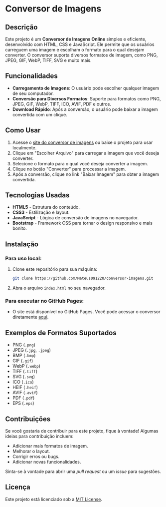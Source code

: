 # Conversor de Imagens

## Descrição

Este projeto é um **Conversor de Imagens Online** simples e eficiente, desenvolvido com HTML, CSS e JavaScript. Ele permite que os usuários carreguem uma imagem e escolham o formato para o qual desejam converter. O conversor suporta diversos formatos de imagem, como PNG, JPEG, GIF, WebP, TIFF, SVG e muito mais.

## Funcionalidades

- **Carregamento de Imagens**: O usuário pode escolher qualquer imagem de seu computador.
- **Conversão para Diversos Formatos**: Suporte para formatos como PNG, JPEG, GIF, WebP, TIFF, ICO, AVIF, PDF e outros.
- **Download Rápido**: Após a conversão, o usuário pode baixar a imagem convertida com um clique.

## Como Usar

1. Acesse o [site do conversor de imagens](https://mateus091220.github.io/conversor-imagens) ou baixe o projeto para usar localmente.
2. Clique em "Escolher Arquivo" para carregar a imagem que você deseja converter.
3. Selecione o formato para o qual você deseja converter a imagem.
4. Clique no botão "Converter" para processar a imagem.
5. Após a conversão, clique no link "Baixar Imagem" para obter a imagem convertida.

## Tecnologias Usadas

- **HTML5** - Estrutura do conteúdo.
- **CSS3** - Estilização e layout.
- **JavaScript** - Lógica de conversão de imagens no navegador.
- **Bootstrap** - Framework CSS para tornar o design responsivo e mais bonito.

## Instalação

### Para uso local:

1. Clone este repositório para sua máquina:
    ```bash
    git clone https://github.com/Mateus091220/conversor-imagens.git
    ```

2. Abra o arquivo `index.html` no seu navegador.

### Para executar no GitHub Pages:

- O site está disponível no GitHub Pages. Você pode acessar o conversor diretamente [aqui](https://mateus091220.github.io/conversor-imagens).

## Exemplos de Formatos Suportados

- PNG (`.png`)
- JPEG (`.jpg`, `.jpeg`)
- BMP (`.bmp`)
- GIF (`.gif`)
- WebP (`.webp`)
- TIFF (`.tiff`)
- SVG (`.svg`)
- ICO (`.ico`)
- HEIF (`.heif`)
- AVIF (`.avif`)
- PDF (`.pdf`)
- EPS (`.eps`)

## Contribuições

Se você gostaria de contribuir para este projeto, fique à vontade! Algumas ideias para contribuição incluem:

- Adicionar mais formatos de imagem.
- Melhorar o layout.
- Corrigir erros ou bugs.
- Adicionar novas funcionalidades.

Sinta-se à vontade para abrir uma *pull request* ou um *issue* para sugestões.

## Licença

Este projeto está licenciado sob a [MIT License](LICENSE).

